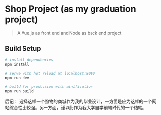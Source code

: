 # Shop Project (as my graduation project)

> A Vue.js as front end and Node as back end project

## Build Setup

``` bash
# install dependencies
npm install

# serve with hot reload at localhost:8080
npm run dev

# build for production with minification
npm run build
```

后记：
选择这样一个购物的商城作为我的毕业设计，一方面是应为这样的一个网站综合性比较强。另一方面，谨以此作为我大学自学前端时代的一个结尾。